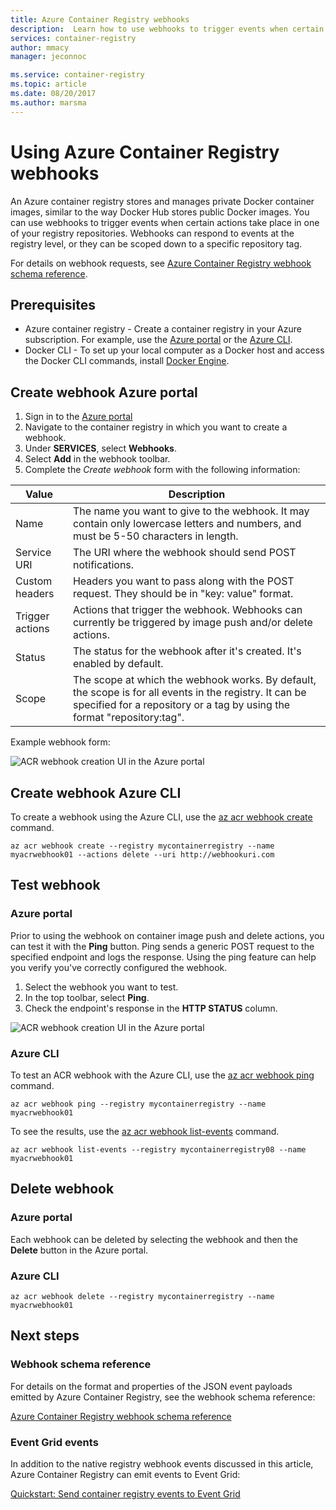 ```yaml
---
title: Azure Container Registry webhooks
description:  Learn how to use webhooks to trigger events when certain actions occur in your registry repositories.
services: container-registry
author: mmacy
manager: jeconnoc

ms.service: container-registry
ms.topic: article
ms.date: 08/20/2017
ms.author: marsma
---
```


# Using Azure Container Registry webhooks

An Azure container registry stores and manages private Docker container images, similar to the way Docker Hub stores public Docker images. You can use webhooks to trigger events when certain actions take place in one of your registry repositories. Webhooks can respond to events at the registry level, or they can be scoped down to a specific repository tag.

For details on webhook requests, see [Azure Container Registry webhook schema reference](container-registry-webhook-reference.md).

## Prerequisites

* Azure container registry - Create a container registry in your Azure subscription. For example, use the [Azure portal](container-registry-get-started-portal.md) or the [Azure CLI](container-registry-get-started-azure-cli.md).
* Docker CLI - To set up your local computer as a Docker host and access the Docker CLI commands, install [Docker Engine](https://docs.docker.com/engine/installation/).

## Create webhook Azure portal

1. Sign in to the [Azure portal](https://portal.azure.com)
1. Navigate to the container registry in which you want to create a webhook.
1. Under **SERVICES**, select **Webhooks**.
1. Select **Add** in the webhook toolbar.
1. Complete the *Create webhook* form with the following information:

| Value | Description |
|---|---|
| Name | The name you want to give to the webhook. It may contain only lowercase letters and numbers, and must be 5-50 characters in length. |
| Service URI | The URI where the webhook should send POST notifications. |
| Custom headers | Headers you want to pass along with the POST request. They should be in "key: value" format. |
| Trigger actions | Actions that trigger the webhook. Webhooks can currently be triggered by image push and/or delete actions. |
| Status | The status for the webhook after it's created. It's enabled by default. |
| Scope | The scope at which the webhook works. By default, the scope is for all events in the registry. It can be specified for a repository or a tag by using the format "repository:tag". |

Example webhook form:

![ACR webhook creation UI in the Azure portal](./media/container-registry-webhook/webhook.png)

## Create webhook Azure CLI

To create a webhook using the Azure CLI, use the [az acr webhook create](/cli/azure/acr/webhook#az-acr-webhook-create) command.

```azurecli-interactive
az acr webhook create --registry mycontainerregistry --name myacrwebhook01 --actions delete --uri http://webhookuri.com
```

## Test webhook

### Azure portal

Prior to using the webhook on container image push and delete actions, you can test it with the **Ping** button. Ping sends a generic POST request to the specified endpoint and logs the response. Using the ping feature can help you verify you've correctly configured the webhook.

1. Select the webhook you want to test.
2. In the top toolbar, select **Ping**.
3. Check the endpoint's response in the **HTTP STATUS** column.

![ACR webhook creation UI in the Azure portal](./media/container-registry-webhook/webhook-02.png)

### Azure CLI

To test an ACR webhook with the Azure CLI, use the [az acr webhook ping](/cli/azure/acr/webhook#az-acr-webhook-ping) command.

```azurecli-interactive
az acr webhook ping --registry mycontainerregistry --name myacrwebhook01
```

To see the results, use the [az acr webhook list-events](/cli/azure/acr/webhook#list-events) command.

```azurecli-interactive
az acr webhook list-events --registry mycontainerregistry08 --name myacrwebhook01
```

## Delete webhook

### Azure portal

Each webhook can be deleted by selecting the webhook and then the **Delete** button in the Azure portal.

### Azure CLI

```azurecli-interactive
az acr webhook delete --registry mycontainerregistry --name myacrwebhook01
```

## Next steps

### Webhook schema reference

For details on the format and properties of the JSON event payloads emitted by Azure Container Registry, see the webhook schema reference:

[Azure Container Registry webhook schema reference](container-registry-webhook-reference.md)

### Event Grid events

In addition to the native registry webhook events discussed in this article, Azure Container Registry can emit events to Event Grid:

[Quickstart: Send container registry events to Event Grid](container-registry-event-grid-quickstart.md)